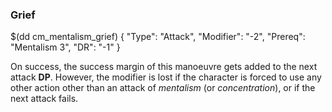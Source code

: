 ### Grief

$(dd cm_mentalism_grief)
{ "Type": "Attack",
	"Modifier": "-2",
	"Prereq": "Mentalism 3",
	"DR": "-1"
}

On success, the success margin of this manoeuvre gets added to the next
attack **DP**. However, the modifier is lost if the character is forced to
use any other action other than an attack of _mentalism_ (or _concentration_), 
or if the next attack fails.
